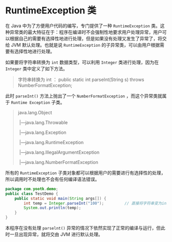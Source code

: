# RuntimeException 类

在 Java 中为了方便用户代码的编写，专门提供了一种 `RuntimeException`
类。这种异常类的最大特征在于：程序在编译时不会强制性地要求用户处理异常，用户可以根据自己的需要有选择性地进行处理，但是如果没有处理又发生了异常了，将交给
JVM 默认处理。也就是说 `RuntimeException` 的子异常类，可以由用户根据需要有选择性地进行处理。

如果要将字符串转换为 `int` 数据类型，可以利用 `Integer` 类进行处理，因为在 `Integer` 类中定义了如下方法。

> 字符串转换为 int ： public static int parseInt(String s) throws NumberFormatException;

此时 `parseInt()` 方法上抛出了一个 `NumberFormatException` ，而这个异常类就属于 `Runtime Exception` 子类。

> java.lang.Object
>
> ​ |—java.lang.Throwable
>
> ​ |—java.lang.Exception
>
> ​ |—java.lang.RuntimeException
>
> ​ |—java.lang.IllegalArgumentException
>
> ​ |—java.lang.NumberFormatException

所有的 `RuntimeException` 子类对象都可以根据用户的需要进行有选择性的处理，所以调用时不处理也不会有任何编译语法错误。

```java
package com.yootk.demo;
public class TestDemo {
	public static void main(String args[]) {
		int temp = Integer.parseInt("100");			// 直接将字符串变为int型
		System.out.println(temp);
	}
}
```

本程序在没有处理 `parselnt()` 异常的情况下依然实现了正常的编译与运行，但此时一旦出现异常，就将交由 JVM 进行默认处理。
